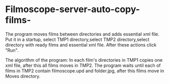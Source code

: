 # Filmoscope-server-auto-copy-films-
The program moves films between directories and adds essential xml file.
Put it in a startup, select TMP1 directory,select TMP2 directory,select directory with ready films and essential xml file. 
After these actions click "Run". 

The algorithm of the program:
In each film's directories in TMP1 copies one xml file, after this all films moves in TMP2.
The program waits until each of films in TMP2 contain filmoscope.upd and folder.jpg, after this films move in Moves directory.
